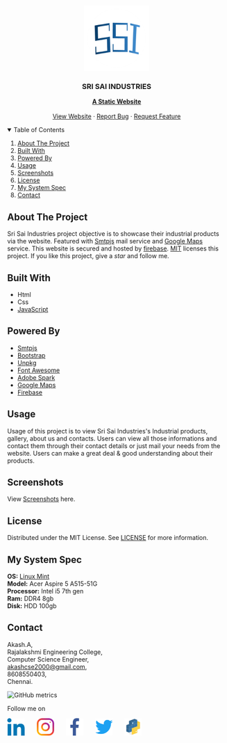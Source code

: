 <!-- PROJECT LOGO -->
<p align="center">
  <img src="https://github.com/Akash-Peace/INDUSTRIAL-WEBSITE/blob/main/templates/ssititlelogo.png" alt="Logo" width="150" height="150">
  <h3 align="center">SRI SAI INDUSTRIES</h3>
  <p align="center">
    <a href="https://en.wikipedia.org/wiki/Static_web_page"><strong>A Static Website</strong></a>
    <br />
    <br />
    <a href="https://srisaiindustriesinchennai.web.app/">View Website</a>
    ·
    <a href="https://github.com/Akash-Peace/INDUSTRIAL-WEBSITE/issues">Report Bug</a>
    ·
    <a href="https://github.com/Akash-Peace/INDUSTRIAL-WEBSITE/issues">Request Feature</a>
  </p>
</p>



<!-- TABLE OF CONTENTS -->
<details open="open">
  <summary>Table of Contents</summary>
  <ol>
    <li><a href="#about-the-project">About The Project</a></li>
    <li><a href="#built-with">Built With</a></li>
    <li><a href="#powered-by">Powered By</a></li>
    <li><a href="#usage">Usage</a></li>
    <li><a href="#screenshots">Screenshots</a></li>
    <li><a href="#license">License</a></li>
    <li><a href="#my-system-spec">My System Spec</a></li>
    <li><a href="#contact">Contact</a></li>
  </ol>
</details>



<!-- ABOUT THE PROJECT -->
## About The Project

Sri Sai Industries project objective is to showcase their industrial products via the website. Featured with [Smtpjs](https://smtpjs.com/) mail service and [Google Maps](https://www.google.com/maps/) service. This website is secured and hosted by [firebase](https://firebase.google.com/). [MIT](https://github.com/Akash-Peace/INDUSTRIAL-WEBSITE/blob/main/LICENSE) licenses this project. If you like this project, give a _star_ and follow me.

## Built With

* Html
* Css
* [JavaScript](https://www.javascript.com/)


## Powered By

* [Smtpjs](https://smtpjs.com/)
* [Bootstrap](https://getbootstrap.com/)
* [Unpkg](https://unpkg.com/)
* [Font Awesome](https://fontawesome.com/)
* [Adobe Spark](https://spark.adobe.com/)
* [Google Maps](https://www.google.com/maps/)
* [Firebase](https://firebase.google.com/)


<!-- USAGE EXAMPLES -->
## Usage

Usage of this project is to view Sri Sai Industries's Industrial products, gallery, about us and contacts. Users can view all those informations and contact them through their contact details or just mail your needs from the website. Users can make a great deal & good understanding about their products.


## Screenshots

View [Screenshots](https://github.com/Akash-Peace/INDUSTRIAL-WEBSITE/tree/main/Screenshots) here.


<!-- LICENSE -->
## License

Distributed under the MIT License. See [LICENSE](https://github.com/Akash-Peace/INDUSTRIAL-WEBSITE/blob/main/LICENSE) for more information.


## My System Spec

**OS:** [Linux Mint](https://linuxmint.com/)\
**Model:** Acer Aspire 5 A515-51G\
**Processor:** Intel i5 7th gen\
**Ram:** DDR4 8gb\
**Disk:** HDD 100gb


<!-- CONTACT -->
## Contact

Akash.A,\
Rajalakshmi Engineering College,\
Computer Science Engineer,\
akashcse2000@gmail.com,\
8608550403,\
Chennai.


![GitHub metrics](https://metrics.lecoq.io/Akash-Peace)  

Follow me on

[<img src='https://github.com/Akash-Peace/INDUSTRIAL-WEBSITE/blob/main/images/linkedin.png' alt='linkedin' height='40'>](https://www.linkedin.com/in/akash-2000-cse) &nbsp; &nbsp; &nbsp; [<img src='https://github.com/Akash-Peace/INDUSTRIAL-WEBSITE/blob/main/images/instagram.png' alt='instagram' height='40'>](https://www.instagram.com/nocturnal_lad) &nbsp; &nbsp; &nbsp; [<img src='https://github.com/Akash-Peace/INDUSTRIAL-WEBSITE/blob/main/images/facebook.png' alt='facebook' height='40'>](https://www.facebook.com/profile.php?id=100061841000593) &nbsp; &nbsp; &nbsp; [<img src='https://github.com/Akash-Peace/INDUSTRIAL-WEBSITE/blob/main/images/twitter.png' alt='twitter' height='40'>](https://twitter.com/AkashA53184506) &nbsp; &nbsp; &nbsp; [<img src='https://github.com/Akash-Peace/INDUSTRIAL-WEBSITE/blob/main/images/pypi.jpg' alt='pypi' height='40'>](https://pypi.org/user/Akash-Peace/) 
